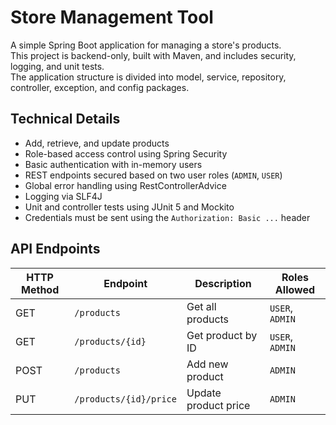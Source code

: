 # Store Management Tool

A simple Spring Boot application for managing a store's products.  
This project is backend-only, built with Maven, and includes security, logging, and unit tests.  
The application structure is divided into model, service, repository, controller, exception, and config packages.

## Technical Details

- Add, retrieve, and update products
- Role-based access control using Spring Security
- Basic authentication with in-memory users
- REST endpoints secured based on two user roles (`ADMIN`, `USER`)
- Global error handling using RestControllerAdvice
- Logging via SLF4J
- Unit and controller tests using JUnit 5 and Mockito
- Credentials must be sent using the `Authorization: Basic ...` header

## API Endpoints

| HTTP Method | Endpoint               | Description                 | Roles Allowed      |
|-------------|------------------------|-----------------------------|--------------------|
| GET         | `/products`            | Get all products            | `USER`, `ADMIN`    |
| GET         | `/products/{id}`       | Get product by ID           | `USER`, `ADMIN`    |
| POST        | `/products`            | Add new product             | `ADMIN`            |
| PUT         | `/products/{id}/price` | Update product price        | `ADMIN`            |
